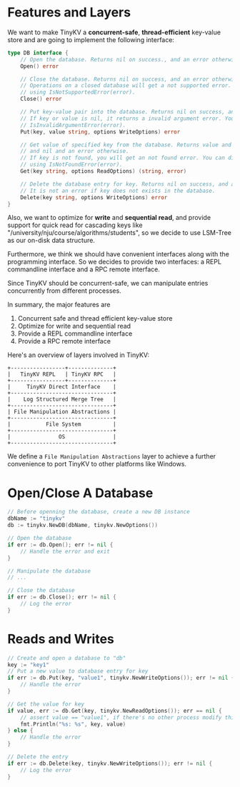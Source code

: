 # Features and Layers

We want to make TinyKV a **concurrent-safe**, **thread-efficient** key-value store and are going to implement the
following interface:

```go
type DB interface {
	// Open the database. Returns nil on success., and an error otherwise.
	Open() error

	// Close the database. Returns nil on success, and an error otherwise.
	// Operations on a closed database will get a not supported error. You can distinguish it
	// using IsNotSupportedError(error).
	Close() error

	// Put key-value pair into the database. Returns nil on success, and an error otherwise.
	// If key or value is nil, it returns a invalid argument error. You can distinguish it using
	// IsInvalidArgumentError(error).
	Put(key, value string, options WriteOptions) error

	// Get value of specified key from the database. Returns value and nil on success,
	// and nil and an error otherwise.
	// If key is not found, you will get an not found error. You can distinguish it
	// using IsNotFoundError(error).
	Get(key string, options ReadOptions) (string, error)

	// Delete the database entry for key. Returns nil on success, and an error otherwise.
	// It is not an error if key does not exists in the database.
	Delete(key string, options WriteOptions) error
}
```

Also, we want to optimize for **write** and **sequential read**, and provide support for quick read
for cascading keys like "/university/nju/course/algorithms/students", so we decide to use LSM-Tree as our on-disk data structure.

Furthermore, we think we should have convenient interfaces along with the programming interface. So we decides
to provide two interfaces: a REPL commandline interface and a RPC remote interface.

Since TinyKV should be concurrent-safe, we can manipulate entries concurrently from different processes.

In summary, the major features are

1. Concurrent safe and thread efficient key-value store
2. Optimize for write and sequential read
3. Provide a REPL commandline interface
4. Provide a RPC remote interface

Here's an overview of layers involved in TinyKV:

```
+-----------------+--------------+
|   TinyKV REPL   | TinyKV RPC   |
+-----------------+--------------+
|     TinyKV Direct Interface    |
+--------------------------------+
|    Log Structured Merge Tree   |
+--------------------------------+
| File Manipulation Abstractions |
+--------------------------------+
|           File System          |
+--------------------------------+
|               OS               |
+--------------------------------+
```

We define a `File Manipulation Abstractions` layer to achieve a further convenience to port TinyKV to other
platforms like Windows.

# Open/Close A Database

```go
// Before openning the database, create a new DB instance
dbName := "tinykv"
db := tinykv.NewDB(dbName, tinykv.NewOptions())

// Open the database
if err := db.Open(); err != nil {
	// Handle the error and exit
}

// Manipulate the database
// ...

// Close the database
if err := db.Close(); err != nil {
	// Log the error
}
```

# Reads and Writes

```go
// Create and open a database to "db"
key := "key1"
// Put a new value to database entry for key
if err := db.Put(key, "value1", tinykv.NewWriteOptions()); err != nil {
	// Handle the error
}

// Get the value for key
if value, err := db.Get(key, tinykv.NewReadOptions()); err == nil {
	// assert value == "value1", if there's no other process modify this entry
	fmt.Println("%s: %s", key, value)
} else {
	// Handle the error
}

// Delete the entry
if err := db.Delete(key, tinykv.NewWriteOptions()); err != nil {
	// Log the error
}
```